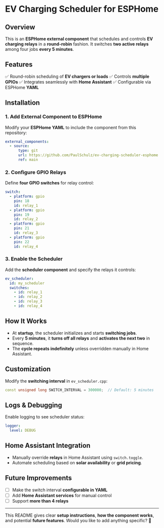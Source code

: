 # **EV Charging Scheduler for ESPHome**

## **Overview**
This is an **ESPHome external component** that schedules and controls **EV charging relays** in a **round-robin** fashion. It switches **two active relays** among four jobs **every 5 minutes**.

## **Features**
✅ Round-robin scheduling of **EV chargers or loads**
✅ Controls **multiple GPIOs**
✅ Integrates seamlessly with **Home Assistant**
✅ Configurable via ESPHome **YAML**

## **Installation**
### **1. Add External Component to ESPHome**
Modify your **ESPHome YAML** to include the component from this repository:

```yaml
external_components:
  - source:
      type: git
      url: https://github.com/PaulSchulz/ev-charging-scheduler-esphome
      ref: main
```

### **2. Configure GPIO Relays**
Define **four GPIO switches** for relay control:

```yaml
switch:
  - platform: gpio
    pin: 18
    id: relay_1
  - platform: gpio
    pin: 19
    id: relay_2
  - platform: gpio
    pin: 21
    id: relay_3
  - platform: gpio
    pin: 22
    id: relay_4
```

### **3. Enable the Scheduler**
Add the **scheduler component** and specify the relays it controls:

```yaml
ev_scheduler:
  id: my_scheduler
  switches:
    - id: relay_1
    - id: relay_2
    - id: relay_3
    - id: relay_4
```

## **How It Works**
- At **startup**, the scheduler initializes and starts **switching jobs**.
- Every **5 minutes**, it **turns off all relays** and **activates the next two** in sequence.
- The **cycle repeats indefinitely** unless overridden manually in Home Assistant.

## **Customization**
Modify the **switching interval** in `ev_scheduler.cpp`:
```cpp
const unsigned long SWITCH_INTERVAL = 300000;  // Default: 5 minutes
```

## **Logs & Debugging**
Enable logging to see scheduler status:
```yaml
logger:
  level: DEBUG
```

## **Home Assistant Integration**
- Manually override **relays** in Home Assistant using `switch.toggle`.
- Automate scheduling based on **solar availability** or **grid pricing**.

## **Future Improvements**
- [ ] Make the switch interval **configurable in YAML**
- [ ] Add **Home Assistant services** for manual control
- [ ] Support **more than 4 relays**

---

This README gives clear **setup instructions**, **how the component works**, and potential **future features**. Would you like to add anything specific? 🚀
